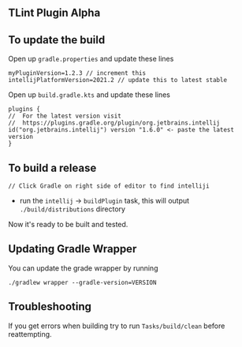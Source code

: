 ## TLint Plugin Alpha

## To update the build

Open up `gradle.properties` and update these lines

```
myPluginVersion=1.2.3 // increment this
intellijPlatformVersion=2021.2 // update this to latest stable
```

Open up `build.gradle.kts` and update these lines

```
plugins {
//  For the latest version visit
//  https://plugins.gradle.org/plugin/org.jetbrains.intellij
id("org.jetbrains.intellij") version "1.6.0" <- paste the latest version
}
```

## To build a release

```
// Click Gradle on right side of editor to find intelliji
```
- run the `intellij` -> `buildPlugin` task, this will output `./build/distributions` directory

Now it's ready to be built and tested.

## Updating Gradle Wrapper

You can update the grade wrapper by running

```shell
./gradlew wrapper --gradle-version=VERSION
```

## Troubleshooting

If you get errors when building try to run `Tasks/build/clean` before reattempting.
